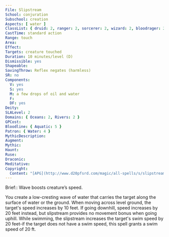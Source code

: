 ```yaml
---
File: Slipstream
School: conjuration
Subschool: creation
Aspects: [ water ]
ClassList: { druid: 2, ranger: 2, sorcerer: 2, wizard: 2, bloodrager: 2 }
CastTime: standard action
Range: touch
Area: 
Effect: 
Targets: creature touched
Duration: 10 minutes/level (D)
Dismissible: yes
Shapeable: 
SavingThrow: Reflex negates (harmless)
SR: no
Components:
  V: yes
  S: yes
  M: a few drops of oil and water
  F: 
  DF: yes
Deity: 
SLALevel: 2
Domains: { Oceans: 2, Rivers: 2 }
GPCost: 
Bloodline: { Aquatic: 5 }
Patron: { Water: 4 }
MythicDescription: 
Augment: 
Mythic: 
Haunt: 
Ruse: 
Draconic: 
Meditative: 
Copyright:
  Content: "[APG](http://www.d20pfsrd.com/magic/all-spells/s/slipstream)"
---
```

Brief:: Wave boosts creature’s speed.

You create a low-cresting wave of water that carries the target along the surface of water or the ground. When moving across level ground, the target's speed increases by 10 feet.  If going downhill, speed increases by 20 feet instead, but slipstream provides no movement bonus when going uphill.  While swimming, the slipstream increases the target's swim speed by 20 feet-if the target does not have a swim speed, this spell grants a swim speed of 20 ft.
